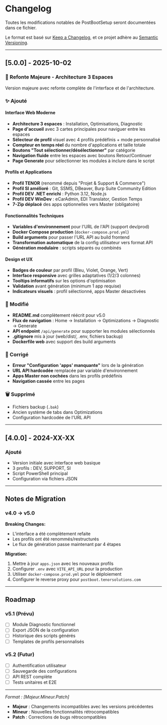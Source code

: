 # Changelog

Toutes les modifications notables de PostBootSetup seront documentées dans ce fichier.

Le format est basé sur [Keep a Changelog](https://keepachangelog.com/fr/1.0.0/),
et ce projet adhère au [Semantic Versioning](https://semver.org/lang/fr/).

---

## [5.0.0] - 2025-10-02

### 🎉 Refonte Majeure - Architecture 3 Espaces

Version majeure avec refonte complète de l'interface et de l'architecture.

### ✨ Ajouté

#### Interface Web Moderne
- **Architecture 3 espaces** : Installation, Optimisations, Diagnostic
- **Page d'accueil** avec 3 cartes principales pour naviguer entre les espaces
- **Sélecteur de profil** visuel avec 4 profils prédéfinis + mode personnalisé
- **Compteur en temps réel** du nombre d'applications et taille totale
- **Boutons "Tout sélectionner/désélectionner"** par catégorie
- **Navigation fluide** entre les espaces avec boutons Retour/Continuer
- **Page Generate** pour sélectionner les modules à inclure dans le script

#### Profils et Applications
- **Profil TENOR** (renommé depuis "Projet & Support & Commerce")
- **Profil SI amélioré** : Git, SSMS, DBeaver, Burp Suite Community Edition
- **Profil DEV .NET enrichi** : Python 3.12, Node.js
- **Profil DEV WinDev** : eCarAdmin, EDI Translator, Gestion Temps
- **7-Zip déplacé** des apps optionnelles vers Master (obligatoire)

#### Fonctionnalités Techniques
- **Variables d'environnement** pour l'URL de l'API (support dev/prod)
- **Docker Compose production** (`docker-compose.prod.yml`)
- **Build arguments** pour passer l'URL API au build frontend
- **Transformation automatique** de la config utilisateur vers format API
- **Génération modulaire** : scripts séparés ou combinés

#### Design et UX
- **Badges de couleur** par profil (Bleu, Violet, Orange, Vert)
- **Interface responsive** avec grilles adaptatives (1/2/3 colonnes)
- **Tooltips informatifs** sur les options d'optimisation
- **Validation** avant génération (minimum 1 app requise)
- **Indicateurs visuels** : profil sélectionné, apps Master désactivées

### 🔄 Modifié

- **README.md** complètement réécrit pour v5.0
- **Flux de navigation** : Home → Installation → Optimizations → Diagnostic → Generate
- **API endpoint** `/api/generate` pour supporter les modules sélectionnés
- **.gitignore** mis à jour (web/dist/, .env, fichiers backup)
- **Dockerfile web** avec support des build arguments

### 🐛 Corrigé

- **Erreur "Configuration 'apps' manquante"** lors de la génération
- **URL API hardcodée** remplacée par variable d'environnement
- **Apps Master non cochées** dans les profils prédéfinis
- **Navigation cassée** entre les pages

### 🗑️ Supprimé

- Fichiers backup (`.bak`)
- Ancien système de tabs dans Optimizations
- Configuration hardcodée de l'URL API

---

## [4.0.0] - 2024-XX-XX

### Ajouté
- Version initiale avec interface web basique
- 3 profils : DEV, SUPPORT, SI
- Script PowerShell principal
- Configuration via fichiers JSON

---

## Notes de Migration

### v4.0 → v5.0

**Breaking Changes:**
- L'interface a été complètement refaite
- Les profils ont été renommés/restructurés
- Le flux de génération passe maintenant par 4 étapes

**Migration:**
1. Mettre à jour `apps.json` avec les nouveaux profils
2. Configurer `.env` avec `VITE_API_URL` pour la production
3. Utiliser `docker-compose.prod.yml` pour le déploiement
4. Configurer le reverse proxy pour `postboot.tenorsolutions.com`

---

## Roadmap

### v5.1 (Prévu)
- [ ] Module Diagnostic fonctionnel
- [ ] Export JSON de la configuration
- [ ] Historique des scripts générés
- [ ] Templates de profils personnalisés

### v5.2 (Futur)
- [ ] Authentification utilisateur
- [ ] Sauvegarde des configurations
- [ ] API REST complète
- [ ] Tests unitaires et E2E

---

*Format : [Majeur.Mineur.Patch]*
- **Majeur** : Changements incompatibles avec les versions précédentes
- **Mineur** : Nouvelles fonctionnalités rétrocompatibles
- **Patch** : Corrections de bugs rétrocompatibles
